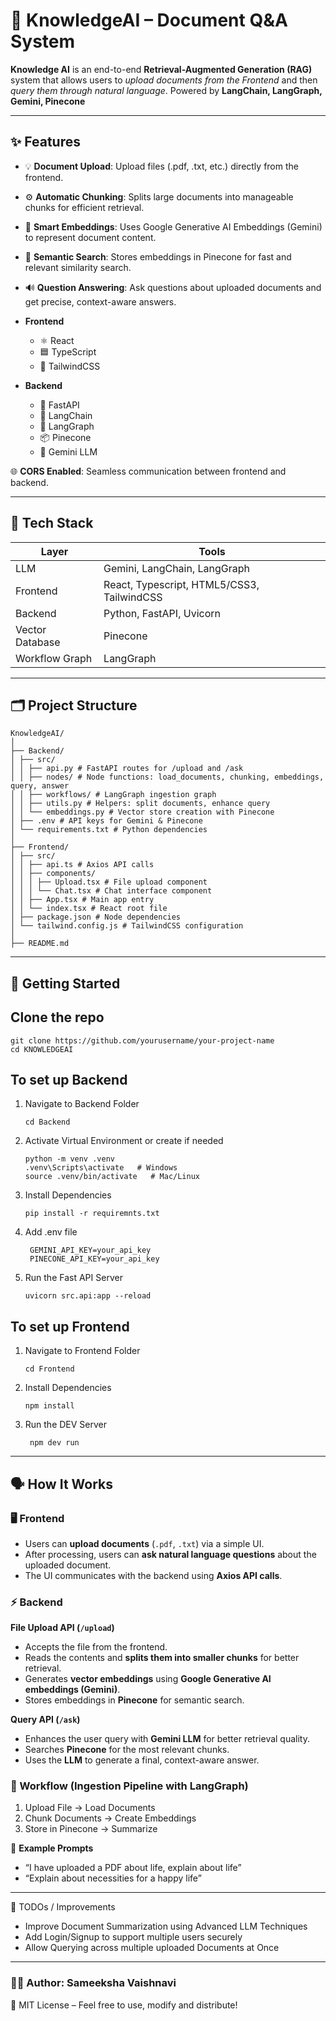 # 📘 KnowledgeAI – Document Q&A System

**Knowledge AI** is an end-to-end **Retrieval-Augmented Generation (RAG)** system that allows users to *upload documents from the Frontend* and then *query them through natural language*. Powered by **LangChain, LangGraph, Gemini, Pinecone**

---
## ✨ Features

- 💡 **Document Upload**:
Upload files (.pdf, .txt, etc.) directly from the frontend.


- ⚙ **Automatic Chunking**:
Splits large documents into manageable chunks for efficient retrieval.


- 📁 **Smart Embeddings**:
Uses Google Generative AI Embeddings (Gemini) to represent document content.


- 🧾 **Semantic Search**:
Stores embeddings in Pinecone for fast and relevant similarity search.


- 🔊 **Question Answering**:
Ask questions about uploaded documents and get precise, context-aware answers.


- **Frontend**  
    - ⚛ React  
    - 🟦 TypeScript  
    - 🎨 TailwindCSS  

- **Backend**  
    - 🚀 FastAPI  
    - 🔗 LangChain  
    - 🧩 LangGraph  
    - 📦 Pinecone  
    - 🤖 Gemini LLM  

🌐 **CORS Enabled**:
Seamless communication between frontend and backend.
   
---

## 🧠 Tech Stack
| Layer | Tools |
|-------|-------|
| LLM | Gemini, LangChain, LangGraph |
| Frontend | React, Typescript, HTML5/CSS3, TailwindCSS |
| Backend | Python, FastAPI, Uvicorn|
| Vector Database | Pinecone |
| Workflow Graph | LangGraph |

---

## 🗂 Project Structure
 ```
 KnowledgeAI/
│
├── Backend/
│ ├── src/
│ │ ├── api.py # FastAPI routes for /upload and /ask
│ │ ├── nodes/ # Node functions: load_documents, chunking, embeddings, query, answer
│ │ ├── workflows/ # LangGraph ingestion graph
│ │ ├── utils.py # Helpers: split documents, enhance query
│ │ └── embeddings.py # Vector store creation with Pinecone
│ ├── .env # API keys for Gemini & Pinecone
│ └── requirements.txt # Python dependencies
│
├── Frontend/
│ ├── src/
│ │ ├── api.ts # Axios API calls
│ │ ├── components/
│ │ │ ├── Upload.tsx # File upload component
│ │ │ └── Chat.tsx # Chat interface component
│ │ ├── App.tsx # Main app entry
│ │ └── index.tsx # React root file
│ ├── package.json # Node dependencies
│ └── tailwind.config.js # TailwindCSS configuration
│
├── README.md
 ```


---

## 🚀 Getting Started

## Clone the repo
```
git clone https://github.com/yourusername/your-project-name
cd KNOWLEDGEAI
```
 ## To set up Backend
 1. Navigate to Backend Folder
    ```
    cd Backend
    ```

 2. Activate Virtual Environment or create if needed
    ```
    python -m venv .venv
    .venv\Scripts\activate   # Windows
    source .venv/bin/activate   # Mac/Linux
    ```
  
  3. Install Dependencies
     ```
     pip install -r requiremnts.txt
     ```
  
  4. Add .env file
     ```
      GEMINI_API_KEY=your_api_key
      PINECONE_API_KEY=your_api_key
     ```
  
  5. Run the Fast API Server
     ```
     uvicorn src.api:app --reload
     ```


 ## To set up Frontend
 1. Navigate to Frontend Folder
    ```
    cd Frontend
    ```

 2. Install Dependencies
     ```
     npm install
     ```
  
  3.  Run the DEV Server
      ``` 
       npm dev run
      ```    

---
## 🗣 How It Works

### 🖥 Frontend  
- Users can **upload documents** (`.pdf`, `.txt`) via a simple UI.  
- After processing, users can **ask natural language questions** about the uploaded document.  
- The UI communicates with the backend using **Axios API calls**.  

### ⚡ Backend  

**File Upload API (`/upload`)**  
- Accepts the file from the frontend.  
- Reads the contents and **splits them into smaller chunks** for better retrieval.  
- Generates **vector embeddings** using **Google Generative AI embeddings (Gemini)**.  
- Stores embeddings in **Pinecone** for semantic search.  

**Query API (`/ask`)**  
- Enhances the user query with **Gemini LLM** for better retrieval quality.  
- Searches **Pinecone** for the most relevant chunks.  
- Uses the **LLM** to generate a final, context-aware answer.  

### 🔗 Workflow (Ingestion Pipeline with LangGraph)  
1. Upload File → Load Documents
2. Chunk Documents → Create Embeddings  
3. Store in Pinecone → Summarize

🧪 **Example Prompts**
- “I have uploaded a PDF about life, explain about life”
- “Explain about necessities for a happy life”

---
📌 TODOs / Improvements
- Improve Document Summarization using Advanced LLM Techniques
- Add Login/Signup to support multiple users securely
- Allow Querying across multiple uploaded Documents at Once

---  

### 👨‍💻 Author: Sameeksha Vaishnavi
📄 MIT License – Feel free to use, modify and distribute!
